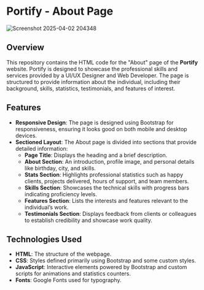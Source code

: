 # Portify - About Page
![Screenshot 2025-04-02 204348](https://github.com/user-attachments/assets/28eb8788-bc8f-4a6f-b07e-52a36b8a1427)
## Overview

This repository contains the HTML code for the "About" page of the **Portify** website. Portify is designed to showcase the professional skills and services provided by a UI/UX Designer and Web Developer. The page is structured to provide information about the individual, including their background, skills, statistics, testimonials, and features of interest.

## Features

- **Responsive Design**: The page is designed using Bootstrap for responsiveness, ensuring it looks good on both mobile and desktop devices.
- **Sectioned Layout**: The About page is divided into sections that provide detailed information:
  - **Page Title**: Displays the heading and a brief description.
  - **About Section**: An introduction, profile image, and personal details like birthday, city, and skills.
  - **Stats Section**: Highlights professional statistics such as happy clients, projects delivered, hours of support, and team members.
  - **Skills Section**: Showcases the technical skills with progress bars indicating proficiency levels.
  - **Features Section**: Lists the interests and features relevant to the individual’s work.
  - **Testimonials Section**: Displays feedback from clients or colleagues to establish credibility and showcase work quality.


 ## Technologies Used

- **HTML**: The structure of the webpage.
- **CSS**: Styles defined primarily using Bootstrap and some custom styles.
- **JavaScript**: Interactive elements powered by Bootstrap and custom scripts for animations and statistics counters.
- **Fonts**: Google Fonts used for typography.
